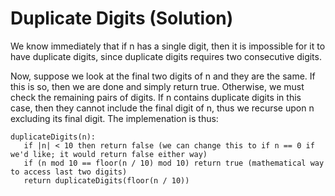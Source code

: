 # Duplicate Digits (Solution)
We know immediately that if n has a single digit, then it is impossible for it to have
duplicate digits, since duplicate digits requires two consecutive digits.

Now, suppose we look at the final two digits of n and they are the same. If this is
so, then we are done and simply return true. Otherwise, we must check the remaining
pairs of digits. If n contains duplicate digits in this case, then they cannot include
the final digit of n, thus we recurse upon n excluding its final digit. The implemenation
is thus:
```
duplicateDigits(n):
   if |n| < 10 then return false (we can change this to if n == 0 if we'd like; it would return false either way)
   if (n mod 10 == floor(n / 10) mod 10) return true (mathematical way to access last two digits)
   return duplicateDigits(floor(n / 10))
```